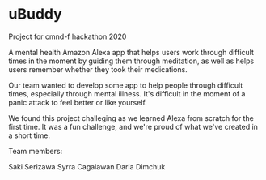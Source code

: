  # uBuddy
Project for cmnd-f hackathon 2020

A mental health Amazon Alexa app that helps users work through difficult times in the moment by guiding them through meditation, as well as helps users remember whether they took their medications.


Our team wanted to develop some app to help people through difficult times, especially through mental illness. It's difficult in the moment of a panic attack to feel better or like yourself.

We found this project challeging as we learned Alexa from scratch for the first time. It was a fun challenge, and we're proud of what we've created in a short time.


Team members:

Saki Serizawa
Syrra Cagalawan
Daria Dimchuk

